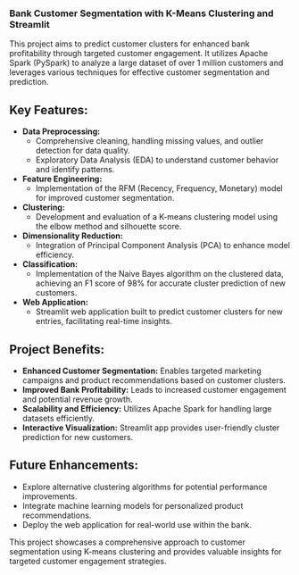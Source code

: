 ### Bank Customer Segmentation with K-Means Clustering and Streamlit

This project aims to predict customer clusters for enhanced bank profitability through targeted customer engagement. It utilizes Apache Spark (PySpark) to analyze a large dataset of over 1 million customers and leverages various techniques for effective customer segmentation and prediction.

## **Key Features:**

* **Data Preprocessing:**
    * Comprehensive cleaning, handling missing values, and outlier detection for data quality.
    * Exploratory Data Analysis (EDA) to understand customer behavior and identify patterns.
* **Feature Engineering:**
    * Implementation of the RFM (Recency, Frequency, Monetary) model for improved customer segmentation.
* **Clustering:**
    * Development and evaluation of a K-means clustering model using the elbow method and silhouette score.
* **Dimensionality Reduction:**
    * Integration of Principal Component Analysis (PCA) to enhance model efficiency.
* **Classification:**
    * Implementation of the Naive Bayes algorithm on the clustered data, achieving an F1 score of 98% for accurate cluster prediction of new customers.
* **Web Application:**
    * Streamlit web application built to predict customer clusters for new entries, facilitating real-time insights.

## **Project Benefits:**

* **Enhanced Customer Segmentation:** Enables targeted marketing campaigns and product recommendations based on customer clusters.
* **Improved Bank Profitability:** Leads to increased customer engagement and potential revenue growth.
* **Scalability and Efficiency:** Utilizes Apache Spark for handling large datasets efficiently.
* **Interactive Visualization:** Streamlit app provides user-friendly cluster prediction for new customers.

## **Future Enhancements:**

* Explore alternative clustering algorithms for potential performance improvements.
* Integrate machine learning models for personalized product recommendations.
* Deploy the web application for real-world use within the bank.

This project showcases a comprehensive approach to customer segmentation using K-means clustering and provides valuable insights for targeted customer engagement strategies.

